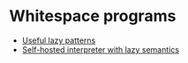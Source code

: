 # Whitespace programs

- [Useful lazy patterns](useful_laziness.md)
- [Self-hosted interpreter with lazy semantics](lazy_interpreter.md)
